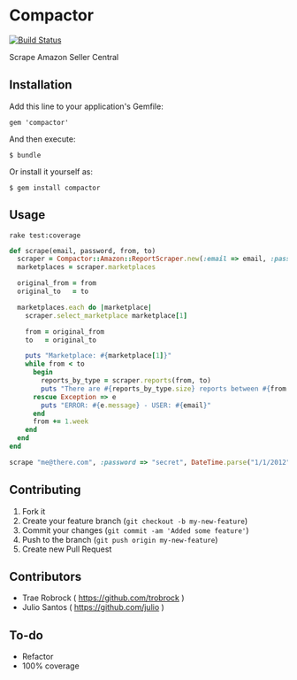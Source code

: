# Compactor

[![Build Status](https://secure.travis-ci.org/julio/compactor.png)](http://travis-ci.org/julio/compactor)

Scrape Amazon Seller Central

## Installation

Add this line to your application's Gemfile:

    gem 'compactor'

And then execute:

    $ bundle

Or install it yourself as:

    $ gem install compactor

## Usage

```
rake test:coverage
```

```ruby
def scrape(email, password, from, to)
  scraper = Compactor::Amazon::ReportScraper.new(:email => email, :password => password)
  marketplaces = scraper.marketplaces

  original_from = from
  original_to   = to

  marketplaces.each do |marketplace|
    scraper.select_marketplace marketplace[1]

    from = original_from
    to   = original_to

    puts "Marketplace: #{marketplace[1]}"
    while from < to
      begin
        reports_by_type = scraper.reports(from, to)
        puts "There are #{reports_by_type.size} reports between #{from.to_date} and #{to.to_date}"
      rescue Exception => e
        puts "ERROR: #{e.message} - USER: #{email}"
      end
      from += 1.week
    end
  end
end

scrape "me@there.com", :password => "secret", DateTime.parse("1/1/2012"), DateTime.now
```

## Contributing

1. Fork it
2. Create your feature branch (`git checkout -b my-new-feature`)
3. Commit your changes (`git commit -am 'Added some feature'`)
4. Push to the branch (`git push origin my-new-feature`)
5. Create new Pull Request

## Contributors

* Trae Robrock ( https://github.com/trobrock )
* Julio Santos ( https://github.com/julio )

## To-do

- Refactor
- 100% coverage